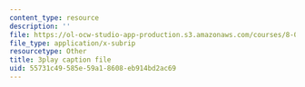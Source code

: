 ```yaml
---
content_type: resource
description: ''
file: https://ol-ocw-studio-app-production.s3.amazonaws.com/courses/8-06-quantum-physics-iii-spring-2018/55731c49585e59a18608eb914bd2ac69_p3NpyfNp78.vtt
file_type: application/x-subrip
resourcetype: Other
title: 3play caption file
uid: 55731c49-585e-59a1-8608-eb914bd2ac69
---
```

